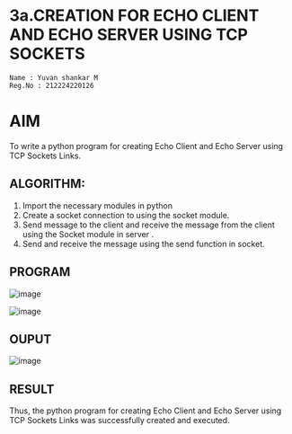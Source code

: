 # 3a.CREATION FOR ECHO CLIENT AND ECHO SERVER USING TCP SOCKETS
```
Name : Yuvan shankar M
Reg.No : 212224220126
```
# AIM
To write a python program for creating Echo Client and Echo Server using TCP
Sockets Links.
## ALGORITHM:
1. Import the necessary modules in python
2. Create a socket connection to using the socket module.
3. Send message to the client and receive the message from the client using the Socket module in
 server .
4. Send and receive the message using the send function in socket.
## PROGRAM
![image](https://github.com/user-attachments/assets/e3ed7883-4c74-42e5-8599-980cfa404f04)

![image](https://github.com/user-attachments/assets/16bbdc58-8233-4209-b29e-18858e494d83)

## OUPUT
![image](https://github.com/user-attachments/assets/ba3edb10-d53b-45f7-964e-06650225f086)

## RESULT
Thus, the python program for creating Echo Client and Echo Server using TCP Sockets Links 
was successfully created and executed.

